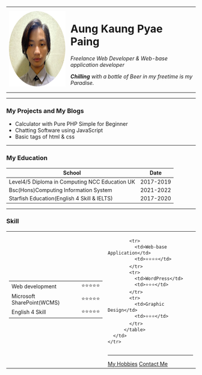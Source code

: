 <!DOCTYPE html>
<html lang="en" dir="ltr">

<head>
  <meta charset="utf-8">
  <title>Aung Kaung Pyae Paing</title>
</head>

<body>
  <table cellspacing="20">
    <tr>
      <td> <img src="images/circle-cropped.png" alt="Aung Kaung Pyae Paing Profile picture" width="200" height="200"></td>
      <td>
        <h1>Aung Kaung Pyae Paing</h1>
        <p><em>Freelance Web Developer & Web-base application developer</em></p>
        <p><em><strong>Chilling</strong> with a bottle of Beer in my freetime is my Paradise.</em></p>
      </td>
    </tr>
  </table>
  <hr>
  <h3>My Projects and My Blogs</h3>
  <ul>
    <li>Calculator with Pure PHP Simple for Beginner</li>
    <li>Chatting Software using JavaScript</li>
    <li>Basic tags of html & css</li>
  </ul>
<hr>
  <h3>My Education</h3>
  <table cellspacing="10">
    <thead>
      <tr>
        <th>School</th>
        <th>Date</th>
      </tr>
    </thead>
    <tbody>
      <tr>
        <td>Level4/5 Diploma in Computing NCC Education UK</td>
        <td>2017-2019</td>
      </tr>
      <tr>
        <td>Bsc(Hons)Computing Information System</td>
        <td>2021-2022</td>
      </tr>
      <tr>
        <td>Starfish Education(English 4 Skill & IELTS)</td>
        <td>2017-2020</td>
      </tr>
    </tbody>
  </table>
  <hr>
  <h3>Skill</h3>
  <table>
    <tr>
      <td>
        <table>
          <tr>
            <td>Web development</td>
            <td>⭐️⭐️⭐️⭐️⭐️</td>
          </tr>
          <tr>
            <td>Microsoft SharePoint(WCMS)</td>
            <td>⭐️⭐️⭐️⭐️⭐️</td>
          </tr>
          <tr>
            <td>English 4 Skill</td>
            <td>⭐️⭐️⭐️⭐️⭐️</td>
          </tr>
          </table>
      </td>
      <td>
        <table>

            <tr>
              <td>Web-base Application</td>
              <td>⭐️⭐️⭐️⭐️</td>
            </tr>
            <tr>
              <td>WordPress</td>
              <td>⭐️⭐️⭐️</td>
            </tr>
            <tr>
              <td>Graphic Design</td>
              <td>⭐️⭐️⭐️</td>
            </tr>
          </table>
      </td>
    </tr>
  </table>

  <hr>
  <a href="hobbies.html">My Hobbies</a>
  <a href="contact-me.html">Contact Me</a>
</body>

</html>
